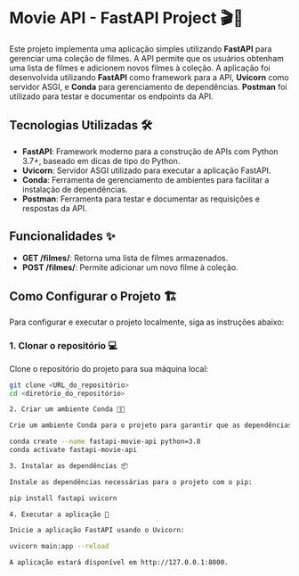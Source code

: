 # Movie API - FastAPI Project 🎬🚀

Este projeto implementa uma aplicação simples utilizando **FastAPI** para gerenciar uma coleção de filmes. A API permite que os usuários obtenham uma lista de filmes e adicionem novos filmes à coleção. A aplicação foi desenvolvida utilizando **FastAPI** como framework para a API, **Uvicorn** como servidor ASGI, e **Conda** para gerenciamento de dependências. **Postman** foi utilizado para testar e documentar os endpoints da API.

## Tecnologias Utilizadas 🛠️

- **FastAPI**: Framework moderno para a construção de APIs com Python 3.7+, baseado em dicas de tipo do Python.
- **Uvicorn**: Servidor ASGI utilizado para executar a aplicação FastAPI.
- **Conda**: Ferramenta de gerenciamento de ambientes para facilitar a instalação de dependências.
- **Postman**: Ferramenta para testar e documentar as requisições e respostas da API.

## Funcionalidades ✨

- **GET /filmes/**: Retorna uma lista de filmes armazenados.
- **POST /filmes/**: Permite adicionar um novo filme à coleção.

## Como Configurar o Projeto 🏗️

Para configurar e executar o projeto localmente, siga as instruções abaixo:

### 1. Clonar o repositório 💻

Clone o repositório do projeto para sua máquina local:

```bash
git clone <URL_do_repositório>
cd <diretório_do_repositório>

2. Criar um ambiente Conda 🧑‍💻

Crie um ambiente Conda para o projeto para garantir que as dependências sejam instaladas de maneira isolada:

conda create --name fastapi-movie-api python=3.8
conda activate fastapi-movie-api

3. Instalar as dependências 📦

Instale as dependências necessárias para o projeto com o pip:

pip install fastapi uvicorn

4. Executar a aplicação 🚀

Inicie a aplicação FastAPI usando o Uvicorn:

uvicorn main:app --reload

A aplicação estará disponível em http://127.0.0.1:8000.
